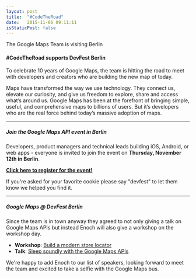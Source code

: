 ```yaml
---
layout: post
title:  "#CodeTheRoad"
date:   2015-11-06 09:11:11
isStaticPost: false
---
```


The Google Maps Team is visiting Berlin

#### #CodeTheRoad supports DevFest Berlin

To celebrate 10 years of Google Maps, the team is hitting the road to meet with developers and creators who are building the new map of today.

Maps have transformed the way we use technology. They connect us, elevate our curiosity, and give us freedom to explore, share and access what’s around us. Google Maps has been at the forefront of bringing simple, useful, and comprehensive maps to billions of users. But it’s developers who are the real force behind today’s massive adoption of maps.

---

##### Join the Google Maps API event in Berlin

Developers, product managers and technical leads building iOS, Android, or web apps - everyone is invited to join the event on **Thursday, November 12th in Berlin**.

**[Click here to register for the event!](https://lp.google-mkto.com/CodetheRoad-Berlin.html)**

If you're asked for your favorite cookie please say "devfest" to let them know we helped you find it.

---

##### Google Maps @ DevFest Berlin

Since the team is in town anyway they agreed to not only giving a talk on Google Maps APIs but instead Enoch will also give a workshop on the workshop day.

 - **Workshop**: [Build a modern store locator](/schedule/#session-204)
 - **Talk**: [Sleep soundly with the Google Maps APIs](/schedule/#session-337)

We're happy to add Enoch to our list of speakers, looking forward to meet the team and excited to take a selfie with the Google Maps bus.


<img class="img-responsive feature-image" src="{{ site.baseurl }}/img/posts/google_codetheroad.jpg" style="display:none">